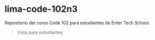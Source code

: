 # lima-code-102n3
Repositorio del curso Code 102 para estudiantes de Enter Tech School.

> Vista para estudiantes.
